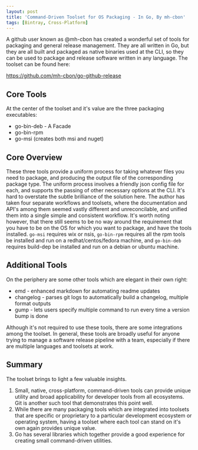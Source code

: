 ```yaml
---
layout: post
title: 'Command-Driven Toolset for OS Packaging - In Go, By mh-cbon'
tags: [Bintray, Cross-Platform]
---
```

A github user known as @mh-cbon has created a wonderful set of tools for packaging and general release management.  They are all written in Go, but they are all built and packaged as native binaries used at the CLI, so they can be used to package and release software written in any language.  The toolset can be found here: 

https://github.com/mh-cbon/go-github-release

## Core Tools
At the center of the toolset and it's value are the three packaging executables: 
* go-bin-deb - A Facade 
* go-bin-rpm
* go-msi (creates both msi and nuget) 

## Core Overview
These three tools provide a uniform process for taking whatever files you need to package, and producing the output file of the corresponding package type.  The uniform process involves a friendly json config file for each, and supports the passing of other necessary options at the CLI.   It's hard to overstate the subtle brilliance of the solution here.  The author has taken four separate workflows and toolsets, where the documentation and API's among them seemed vastly different and unreconcilable, and unified them into a single simple and consistent workflow.   It's worth noting however, that there still seems to be no way around the requirement that you have to be on the OS for which you want to package, and have the tools installed.  `go-msi` requires wix or nsis, `go-bin-rpm` requires all the rpm tools be installed and run on a redhat/centos/fedora machine, and `go-bin-deb` requires build-dep be installed and run on a debian or ubuntu machine. 

## Additional Tools
On the periphery are some other tools which are elegant in their own right:
* emd - enhanced markdown for automating readme updates
* changelog - parses git logs to automatically build a changelog, multiple format outputs
* gump - lets users specify multiple command to run every time a version bump is done

Although it's not required to use these tools, there are some integrations among the toolset.  In general, these tools are broadly useful for anyone trying to manage a software release pipeline with a team, especially if there are multiple languages and toolsets at work. 

## Summary
The toolset brings to light a few valuable insights.  
1. Small, native, cross-platform, command-driven tools can provide unique utility and broad applicability for developer tools from all ecosystems.  Git is another such tool that demonstrates this point well.  
1. While there are many packaging tools which are integrated into toolsets that are specific or proprietary to a particular development ecosystem or operating system, having a toolset where each tool can stand on it's own again provides unique value.  
1. Go has several libraries which together provide a good experience for creating small command-driven utilities.  
